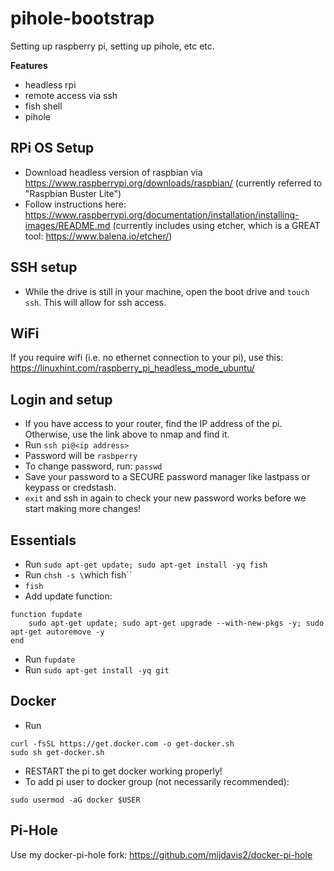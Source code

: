# pihole-bootstrap
Setting up raspberry pi, setting up pihole, etc etc.

**Features**

- headless rpi
- remote access via ssh
- fish shell
- pihole

## RPi OS Setup

- Download headless version of raspbian via https://www.raspberrypi.org/downloads/raspbian/ (currently referred to "Raspbian Buster Lite")
- Follow instructions here: https://www.raspberrypi.org/documentation/installation/installing-images/README.md (currently includes using etcher, which is a GREAT tool: https://www.balena.io/etcher/)

## SSH setup

- While the drive is still in your machine, open the boot drive and `touch ssh`. This will allow for ssh access.

## WiFi

If you require wifi (i.e. no ethernet connection to your pi), use this: https://linuxhint.com/raspberry_pi_headless_mode_ubuntu/

## Login and setup

- If you have access to your router, find the IP address of the pi. Otherwise, use the link above to nmap and find it.
- Run `ssh pi@<ip address>`
- Password will be `rasbperry`
- To change password, run: `passwd`
- Save your password to a SECURE password manager like lastpass or keypass or credstash.
- `exit` and ssh in again to check your new password works before we start making more changes!

## Essentials

- Run `sudo apt-get update; sudo apt-get install -yq fish`
- Run `chsh -s \`which fish\``
- `fish`
- Add update function:
```
function fupdate
    sudo apt-get update; sudo apt-get upgrade --with-new-pkgs -y; sudo apt-get autoremove -y
end
```
- Run `fupdate`
- Run `sudo apt-get install -yq git`

## Docker

- Run 
```
curl -fsSL https://get.docker.com -o get-docker.sh
sudo sh get-docker.sh
```
- RESTART the pi to get docker working properly!
- To add pi user to docker group (not necessarily recommended):
```
sudo usermod -aG docker $USER
```

## Pi-Hole

Use my docker-pi-hole fork: https://github.com/mijdavis2/docker-pi-hole
